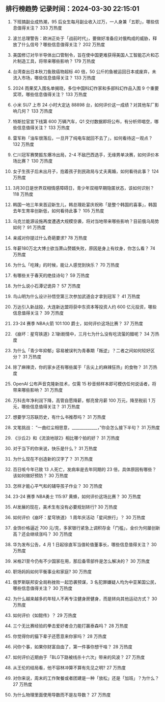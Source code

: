 
## 排行榜趋势 记录时间：2024-03-30 22:15:01
  
  1. 下班搞副业成热潮，95 后女生每月副业收入过万，一人身兼「五职」，哪些信息值得关注？ 333 万热度
    
  2. 波兰总理警告：欧洲正处于「战前时代」，要做好准备应对俄构成的威胁，释放了什么信号？哪些信息值得关注？ 202 万热度
    
  3. 美国修订对华半导体出口管制令，旨在使中国更难获得美国人工智能芯片和芯片制造工具，将带来哪些影响？ 179 万热度
    
  4. 台湾查出日本秋刀鱼致癌物超标 40 倍，50 公斤的鱼被运回日本或废弃，未流入市场，哪些信息值得关注？ 133 万热度
    
  5. 2024 雨果奖入围名单揭晓，多位中国科幻作家和多部科幻作品入围 9 个重要奖项，哪些信息值得关注？ 133 万热度
    
  6. 小米 SU7 上市 24 小时大定达 88898 台，如何评价这一成绩？对其他车厂影响几何？ 133 万热度
    
  7. 特斯拉官宣下线第 600 万辆汽车，Q1 交付数据即将公布，有分析师唱空，哪些信息值得关注？ 133 万热度
    
  8. 雷军称「油车很落后，一旦开了纯电车就回不去了」，如何看待这一观点？ 132 万热度
    
  9. 仁川冠军赛樊振东爆冷出局，2-4 不敌巴西选手，无缘男单决赛，如何评价本场比赛？ 130 万热度
    
  10. 女子生孩子后未出月子，抱着孩子到民政局与丈夫离婚，如何看待此事？ 124 万热度
    
  11. 3月30日是世界双相情感障碍日，青少年双相早期隐匿状态，该如何识别？ 118 万热度
    
  12. 韩国一地三年来首迎新生儿，韩总理赴宴庆祝称「是整个韩国的喜事」，韩国去年生育率创新低，如何看待此事？ 105 万热度
    
  13. 乌克兰能源设施再度遭遇大规模空袭，将对当地带来哪些影响？目前俄乌局势如何？ 91 万热度
    
  14. 亲戚对你提过什么奇葩要求? 78 万热度
    
  15. 年薪180万北大博士欲当萧山赘婿失败，原因是身上有纹身，你怎么看？ 74 万热度
    
  16. 为什么「吃辣」的时候，能让人感觉到快乐？ 70 万热度
    
  17. 有哪些关于春天的绝佳诗句？ 59 万热度
    
  18. 为什么说小石潭记诡异？ 57 万热度
    
  19. 鸟山明为什么设计孙悟空第三次参加武道会才拿到冠军？ 41 万热度
    
  20. 万达引入新战投，大连新达盟将获中东资本等投资人约 600 亿元投资，哪些信息值得关注？ 39 万热度
    
  21. 23-24 赛季 NBA火箭 101:100 爵士，如何评价这场比赛？ 37 万热度
    
  22. 《崩坏：星穹铁道》2.1新剧情中，三月七为什么没有吃流萤的醋呢？ 34 万热度
    
  23. 为什么「青少年抑郁」容易被误判为青春期「叛逆」？二者之间如何较好区分？ 31 万热度
    
  24. 除了麻辣烫，你的家乡还有哪些属于「舌尖上的麻辣狂热」的食物？ 31 万热度
    
  25. OpenAI 公布声音克隆新技术，仅需 15 秒音频样本即可模仿任何说话者，将带来哪些影响？ 31 万热度
    
  26. 万科去年净利润下降，高管自愿降薪，郁亮曾月薪 100 万元，降至税前 1 万元，哪些信息值得关注？ 31 万热度
    
  27. 想要学习苏联历史，有什么书推荐吗？ 31 万热度
    
  28. 文笔挑战： ”一曲红尘相思意，_____________，”你会怎么接下半句？ 31 万热度
    
  29. 《沙丘2》和《流浪地球2》相比哪个拍的好？ 31 万热度
    
  30. 对于当下的你来说，快乐是什么？ 31 万热度
    
  31. 为什么现在不创造新的汉字了？ 31 万热度
    
  32. 百日咳今年已致 13 人死亡，发病率是去年同期的 23 倍，具体原因有哪些？该如何做好预防？ 30 万热度
    
  33. 怎样才能心平气和的辅导孩子作业？ 30 万热度
    
  34. 23-24 赛季 NBA勇士 115:97 黄蜂，如何评价这场比赛？ 30 万热度
    
  35. AI发展的现在，美术生有没有必要规划转行? 30 万热度
    
  36. 如何评价《崩坏：星穹铁道》 1 周年庆活动「星间旅行」？ 30 万热度
    
  37. 金饰价格逼近 700 元/克，多家银行紧急上调积存金「门槛」，金价为何屡创新高？还会继续涨吗？ 30 万热度
    
  38. 华为发布公告，4 月 1 日起徐直军当值轮值董事长，哪些信息值得关注？ 30 万热度
    
  39. 米格21至今仍有不少国家在用，那后备零部件是怎么解决的？ 30 万热度
    
  40. 职场妈妈如何平衡事业和家庭? 30 万热度
    
  41. 俄罗斯联邦安全局称挫败一起恐袭预谋，3 名犯罪嫌疑人均为中亚某国公民，哪些信息值得关注？ 30 万热度
    
  42. 为什么越来越多的年轻人不再专注健身房健身，而是转向其他运动方式？ 30 万热度
    
  43. 如何评价《如懿传》？ 29 万热度
    
  44. 三个无比赛经验的拳击爱好者合力能打赢泰森吗？ 28 万热度
    
  45. 你觉得你的猫下辈子还愿意来你家吗？ 28 万热度
    
  46. 问你个事，如果你财富自由了，第一件事你想干啥？ 28 万热度
    
  47. 如何评价近期由于「BLG下路被线杀十六次」带来的风波？ 27 万热度
    
  48. 从王伦的结局看，他不容林冲算不算有先见之明? 27 万热度
    
  49. 对你来说，周末的工作聚餐或者团建是一种「放松」还是「加班」？为什么？ 27 万热度
    
  50. 为什么物理里面使用导数而不是左导数？ 27 万热度
    